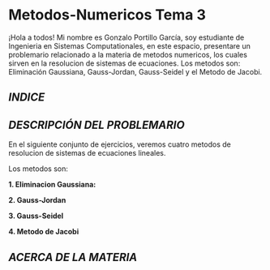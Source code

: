 # Metodos-Numericos Tema 3

¡Hola a todos! Mi nombre es Gonzalo Portillo García, soy estudiante de Ingenieria en Sistemas Computationales, en este espacio, presentare un problemario relacionado a la materia de metodos numericos, los cuales sirven en la resolucion de sistemas de ecuaciones. Los metodos son: Eliminación Gaussiana, Gauss-Jordan, Gauss-Seidel y el Metodo de Jacobi.

## _**INDICE**_

## _**DESCRIPCIÓN DEL PROBLEMARIO**_
En el siguiente conjunto de ejercicios, veremos cuatro metodos de resolucion de sistemas de ecuaciones lineales.

Los metodos son:

**1. Eliminacion Gaussiana:** 

**2. Gauss-Jordan** 

**3. Gauss-Seidel** 

**4. Metodo de Jacobi** 

## _**ACERCA DE LA MATERIA**_
